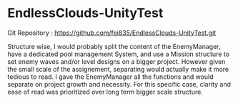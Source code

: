 # EndlessClouds-UnityTest

Git Repository : https://github.com/fei835/EndlessClouds-UnityTest.git

Structure wise, I would probably split the content of the EnemyManager, have a dedicated pool management System,
and use a Mission structure to set enemy waves and/or level designs on a bigger project.
However given the small scale of the assignement, separating would actually make it more tedious to read.
I gave the EnemyManager all the functions and would separate on project growth and necessity.
For this specific case, clarity and ease of read was prioritized over long term bigger scale structure.

